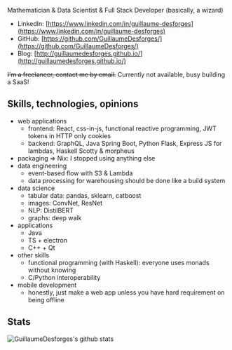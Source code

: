 Mathematician & Data Scientist & Full Stack Developer (basically, a wizard)

* LinkedIn: [https://www.linkedin.com/in/guillaume-desforges](https://www.linkedin.com/in/guillaume-desforges)
* GitHub: [https://github.com/GuillaumeDesforges/](https://github.com/GuillaumeDesforges/)
* Blog: [http://guillaumedesforges.github.io/](http://guillaumedesforges.github.io/)

~~I'm a freelancer, contact me by email.~~
Currently not available, busy building a SaaS!

## Skills, technologies, opinions

* web applications
  * frontend: React, css-in-js, functional reactive programming, JWT tokens in HTTP only cookies
  * backend: GraphQL, Java Spring Boot, Python Flask, Express JS for lambdas, Haskell Scotty & morpheus
* packaging => Nix: I stopped using anything else
* data engineering
  * event-based flow with S3 & Lambda
  * data processing for warehousing should be done like a build system
* data science
  * tabular data: pandas, sklearn, catboost
  * images: ConvNet, ResNet
  * NLP: DistilBERT
  * graphs: deep walk
* applications
  * Java
  * TS + electron
  * C++ + Qt
* other skills
  * functional programming (with Haskell): everyone uses monads without knowing
  * C/Python interoperability
* mobile development
  * honestly, just make a web app unless you have hard requirement on being offline

## Stats

![GuillaumeDesforges's github stats](https://github-readme-stats.vercel.app/api?username=GuillaumeDesforges)
